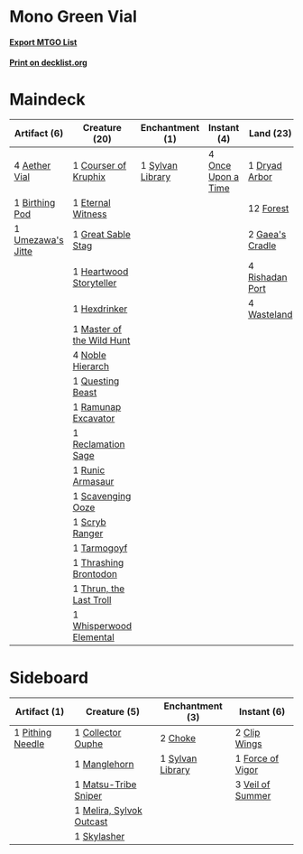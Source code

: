 # Mono Green Vial

#### [Export MTGO List](../collection/Mono%20Green%20Vial/Mono%20Green%20Vial.txt)
#### [Print on decklist.org](http://decklist.org/?deckmain=4%09Aether%20Vial%0A1%09Arasta%20of%20the%20Endless%20Web%0A1%09Birthing%20Pod%0A1%09Courser%20of%20Kruphix%0A1%09Dryad%20Arbor%0A1%09Eternal%20Witness%0A12%09Forest%0A2%09Gaea's%20Cradle%0A1%09Great%20Sable%20Stag%0A4%09Green%20Sun's%20Zenith%0A1%09Heartwood%20Storyteller%0A1%09Hexdrinker%0A1%09Master%20of%20the%20Wild%20Hunt%0A4%09Noble%20Hierarch%0A4%09Once%20Upon%20a%20Time%0A1%09Questing%20Beast%0A1%09Ramunap%20Excavator%0A1%09Reclamation%20Sage%0A4%09Rishadan%20Port%0A1%09Runic%20Armasaur%0A1%09Scavenging%20Ooze%0A1%09Scryb%20Ranger%0A1%09Sylvan%20Library%0A1%09Tarmogoyf%0A1%09Thrashing%20Brontodon%0A1%09Thrun,%20the%20Last%20Troll%0A1%09Umezawa's%20Jitte%0A1%09Vivien%20Reid%0A4%09Wasteland%0A1%09Whisperwood%20Elemental&deckside=2%09Choke%0A2%09Clip%20Wings%0A1%09Collector%20Ouphe%0A1%09Force%20of%20Vigor%0A1%09Manglehorn%0A1%09Matsu-Tribe%20Sniper%0A1%09Melira,%20Sylvok%20Outcast%0A1%09Pithing%20Needle%0A1%09Skylasher%0A1%09Sylvan%20Library%0A3%09Veil%20of%20Summer)
# Maindeck

|                                       Artifact (6)                                        |                                           Creature (20)                                            |                                     Enchantment (1)                                     |                                         Instant (4)                                         |                                        Land (23)                                         |                                    Planeswalker (1)                                    |                                          Sorcery (4)                                          |        Unknown (1)        |
|-------------------------------------------------------------------------------------------|----------------------------------------------------------------------------------------------------|-----------------------------------------------------------------------------------------|---------------------------------------------------------------------------------------------|------------------------------------------------------------------------------------------|----------------------------------------------------------------------------------------|-----------------------------------------------------------------------------------------------|---------------------------|
|4 [Aether Vial](http://gatherer.wizards.com/Pages/Card/Details.aspx?multiverseid=48146)    |1 [Courser of Kruphix](http://gatherer.wizards.com/Pages/Card/Details.aspx?multiverseid=442153)     |1 [Sylvan Library](http://gatherer.wizards.com/Pages/Card/Details.aspx?multiverseid=2240)|4 [Once Upon a Time](http://gatherer.wizards.com/Pages/Card/Details.aspx?multiverseid=473131)|1 [Dryad Arbor](http://gatherer.wizards.com/Pages/Card/Details.aspx?multiverseid=136196)  |1 [Vivien Reid](http://gatherer.wizards.com/Pages/Card/Details.aspx?multiverseid=447344)|4 [Green Sun's Zenith](http://gatherer.wizards.com/Pages/Card/Details.aspx?multiverseid=413711)|1 Arasta of the Endless Web|
|1 [Birthing Pod](http://gatherer.wizards.com/Pages/Card/Details.aspx?multiverseid=218006)  |1 [Eternal Witness](http://gatherer.wizards.com/Pages/Card/Details.aspx?multiverseid=51628)         |                                                                                         |                                                                                             |12 [Forest](http://gatherer.wizards.com/Pages/Card/Details.aspx?multiverseid=439860)      |                                                                                        |                                                                                               |                           |
|1 [Umezawa's Jitte](http://gatherer.wizards.com/Pages/Card/Details.aspx?multiverseid=81979)|1 [Great Sable Stag](http://gatherer.wizards.com/Pages/Card/Details.aspx?multiverseid=193759)       |                                                                                         |                                                                                             |2 [Gaea's Cradle](http://gatherer.wizards.com/Pages/Card/Details.aspx?multiverseid=10422) |                                                                                        |                                                                                               |                           |
|                                                                                           |1 [Heartwood Storyteller](http://gatherer.wizards.com/Pages/Card/Details.aspx?multiverseid=132216)  |                                                                                         |                                                                                             |4 [Rishadan Port](http://gatherer.wizards.com/Pages/Card/Details.aspx?multiverseid=442235)|                                                                                        |                                                                                               |                           |
|                                                                                           |1 [Hexdrinker](http://gatherer.wizards.com/Pages/Card/Details.aspx?multiverseid=464117)             |                                                                                         |                                                                                             |4 [Wasteland](http://gatherer.wizards.com/Pages/Card/Details.aspx?multiverseid=413790)    |                                                                                        |                                                                                               |                           |
|                                                                                           |1 [Master of the Wild Hunt](http://gatherer.wizards.com/Pages/Card/Details.aspx?multiverseid=442170)|                                                                                         |                                                                                             |                                                                                          |                                                                                        |                                                                                               |                           |
|                                                                                           |4 [Noble Hierarch](http://gatherer.wizards.com/Pages/Card/Details.aspx?multiverseid=179434)         |                                                                                         |                                                                                             |                                                                                          |                                                                                        |                                                                                               |                           |
|                                                                                           |1 [Questing Beast](http://gatherer.wizards.com/Pages/Card/Details.aspx?multiverseid=473133)         |                                                                                         |                                                                                             |                                                                                          |                                                                                        |                                                                                               |                           |
|                                                                                           |1 [Ramunap Excavator](http://gatherer.wizards.com/Pages/Card/Details.aspx?multiverseid=430818)      |                                                                                         |                                                                                             |                                                                                          |                                                                                        |                                                                                               |                           |
|                                                                                           |1 [Reclamation Sage](http://gatherer.wizards.com/Pages/Card/Details.aspx?multiverseid=389651)       |                                                                                         |                                                                                             |                                                                                          |                                                                                        |                                                                                               |                           |
|                                                                                           |1 [Runic Armasaur](http://gatherer.wizards.com/Pages/Card/Details.aspx?multiverseid=447336)         |                                                                                         |                                                                                             |                                                                                          |                                                                                        |                                                                                               |                           |
|                                                                                           |1 [Scavenging Ooze](http://gatherer.wizards.com/Pages/Card/Details.aspx?multiverseid=420783)        |                                                                                         |                                                                                             |                                                                                          |                                                                                        |                                                                                               |                           |
|                                                                                           |1 [Scryb Ranger](http://gatherer.wizards.com/Pages/Card/Details.aspx?multiverseid=118924)           |                                                                                         |                                                                                             |                                                                                          |                                                                                        |                                                                                               |                           |
|                                                                                           |1 [Tarmogoyf](http://gatherer.wizards.com/Pages/Card/Details.aspx?multiverseid=136142)              |                                                                                         |                                                                                             |                                                                                          |                                                                                        |                                                                                               |                           |
|                                                                                           |1 [Thrashing Brontodon](http://gatherer.wizards.com/Pages/Card/Details.aspx?multiverseid=456570)    |                                                                                         |                                                                                             |                                                                                          |                                                                                        |                                                                                               |                           |
|                                                                                           |1 [Thrun, the Last Troll](http://gatherer.wizards.com/Pages/Card/Details.aspx?multiverseid=214050)  |                                                                                         |                                                                                             |                                                                                          |                                                                                        |                                                                                               |                           |
|                                                                                           |1 [Whisperwood Elemental](http://gatherer.wizards.com/Pages/Card/Details.aspx?multiverseid=391958)  |                                                                                         |                                                                                             |                                                                                          |                                                                                        |                                                                                               |                           |


# Sideboard

|                                       Artifact (1)                                        |                                           Creature (5)                                            |                                     Enchantment (3)                                     |                                        Instant (6)                                        |
|-------------------------------------------------------------------------------------------|---------------------------------------------------------------------------------------------------|-----------------------------------------------------------------------------------------|-------------------------------------------------------------------------------------------|
|1 [Pithing Needle](http://gatherer.wizards.com/Pages/Card/Details.aspx?multiverseid=129526)|1 [Collector Ouphe](http://gatherer.wizards.com/Pages/Card/Details.aspx?multiverseid=464107)       |2 [Choke](http://gatherer.wizards.com/Pages/Card/Details.aspx?multiverseid=45431)        |2 [Clip Wings](http://gatherer.wizards.com/Pages/Card/Details.aspx?multiverseid=409955)    |
|                                                                                           |1 [Manglehorn](http://gatherer.wizards.com/Pages/Card/Details.aspx?multiverseid=426877)            |1 [Sylvan Library](http://gatherer.wizards.com/Pages/Card/Details.aspx?multiverseid=2240)|1 [Force of Vigor](http://gatherer.wizards.com/Pages/Card/Details.aspx?multiverseid=464113)|
|                                                                                           |1 [Matsu-Tribe Sniper](http://gatherer.wizards.com/Pages/Card/Details.aspx?multiverseid=74619)     |                                                                                         |3 [Veil of Summer](http://gatherer.wizards.com/Pages/Card/Details.aspx?multiverseid=466952)|
|                                                                                           |1 [Melira, Sylvok Outcast](http://gatherer.wizards.com/Pages/Card/Details.aspx?multiverseid=194274)|                                                                                         |                                                                                           |
|                                                                                           |1 [Skylasher](http://gatherer.wizards.com/Pages/Card/Details.aspx?multiverseid=369083)             |                                                                                         |                                                                                           |

